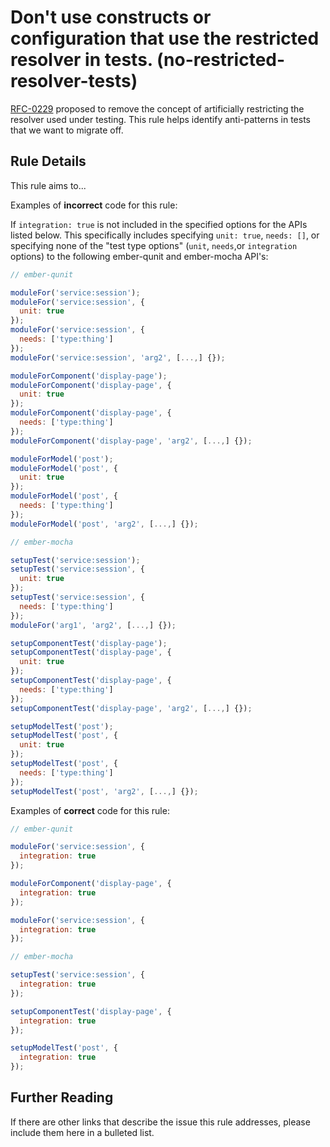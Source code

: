 # Don't use constructs or configuration that use the restricted resolver in tests. (no-restricted-resolver-tests)

[RFC-0229](https://github.com/emberjs/rfcs/blob/master/text/0229-deprecate-testing-restricted-resolver.md)
proposed to remove the concept of artificially restricting the resolver used under testing. This rule helps
identify anti-patterns in tests that we want to migrate off.

## Rule Details

This rule aims to...

Examples of **incorrect** code for this rule:

If `integration: true` is not included in the specified options for the APIs listed below. This specifically includes specifying `unit: true`, `needs: []`, or specifying none of the "test type options" (`unit`, `needs`,or `integration` options) to the following ember-qunit and ember-mocha API's:

```js
// ember-qunit

moduleFor('service:session');
moduleFor('service:session', {
  unit: true
});
moduleFor('service:session', {
  needs: ['type:thing']
});
moduleFor('service:session', 'arg2', [...,] {});

moduleForComponent('display-page');
moduleForComponent('display-page', {
  unit: true
});
moduleForComponent('display-page', {
  needs: ['type:thing']
});
moduleForComponent('display-page', 'arg2', [...,] {});

moduleForModel('post');
moduleForModel('post', {
  unit: true
});
moduleForModel('post', {
  needs: ['type:thing']
});
moduleForModel('post', 'arg2', [...,] {});
```

```js
// ember-mocha

setupTest('service:session');
setupTest('service:session', {
  unit: true
});
setupTest('service:session', {
  needs: ['type:thing']
});
moduleFor('arg1', 'arg2', [...,] {});

setupComponentTest('display-page');
setupComponentTest('display-page', {
  unit: true
});
setupComponentTest('display-page', {
  needs: ['type:thing']
});
setupComponentTest('display-page', 'arg2', [...,] {});

setupModelTest('post');
setupModelTest('post', {
  unit: true
});
setupModelTest('post', {
  needs: ['type:thing']
});
setupModelTest('post', 'arg2', [...,] {});
```

Examples of **correct** code for this rule:

```js
// ember-qunit

moduleFor('service:session', {
  integration: true
});

moduleForComponent('display-page', {
  integration: true
});

moduleFor('service:session', {
  integration: true
});
```

```js
// ember-mocha

setupTest('service:session', {
  integration: true
});

setupComponentTest('display-page', {
  integration: true
});

setupModelTest('post', {
  integration: true
});

```

## Further Reading

If there are other links that describe the issue this rule addresses, please include them here in a bulleted list.
